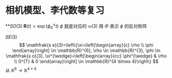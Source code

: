 # 相机模型、李代数等复习

**$S O(3)$
$\boldsymbol{R}(t)=\exp \left(\phi_{0}^{\wedge} t\right)$
$\phi$ 就是对应的 $\mathfrak{s o}(3)$ 
用 $\Phi$ 表示 $\phi$ 的反对称阵

$SE(3)$
$$
\mathfrak{s e}(3)=\left\{\xi=\left[\begin{array}{c}
\rho \\
\phi
\end{array}\right] \in \mathbb{R}^{6}, \rho \in \mathbb{R}^{3}, \phi \in \mathfrak{s o}(3), \xi^{\wedge}=\left[\begin{array}{cc}
\phi^{\wedge} & \rho \\
0^{T} & 0
\end{array}\right] \in \mathbb{R}^{4 \times 4}\right\}
$$
从 $\mathbb{R}^6 \rightarrow \mathbb{R}^{4 \times 4}$
 

 